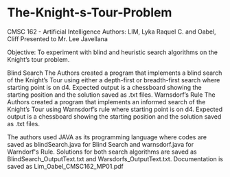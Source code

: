 # The-Knight-s-Tour-Problem

CMSC 162 - Artificial Intelligence
Authors: LIM, Lyka Raquel C. and Oabel, Cliff
Presented to Mr. Lee Javellana

Objective: To experiment with blind and heuristic search algorithms on the Knight’s tour problem.

Blind Search
  The Authors created a program that implements a blind search of the Knight’s Tour using either a depth-first or breadth-first search where starting point is on d4. Expected output is a  chessboard showing the starting position and the solution saved as .txt files.
Warnsdorf’s Rule
  The Authors created a program that implements an informed search of the Knight’s Tour using Warnsdorf’s rule where starting point is on d4. Expected output is a chessboard showing the starting position and the solution saved as .txt files.

The authors used JAVA as its programming language where codes are saved as blindSearch.java for Blind Search and warnsdorf.java for Warndorf's Rule. Solutions for both search algorithms are saved as BlindSearch_OutputText.txt and Warsdorfs_OutputText.txt. Documentation is saved as Lim_Oabel_CMSC162_MP01.pdf
